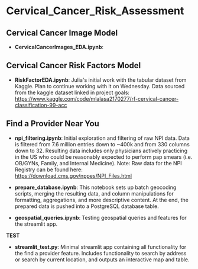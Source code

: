 # Cervical_Cancer_Risk_Assessment
       
## Cervical Cancer Image Model
* <b>CervicalCancerImages_EDA.ipynb</b>:  

## Cervical Cancer Risk Factors Model
* <b>RiskFactorEDA.ipynb</b>: Julia's initial work with the tabular dataset from Kaggle. Plan to continue working with it on Wednesday. Data sourced from the kaggle dataset linked in project goals: https://www.kaggle.com/code/mlalasa2170277/rf-cervical-cancer-classification-99-acc 

## Find a Provider Near You
* <b>npi_filtering.ipynb</b>: Initial exploration and filtering of raw NPI data.  Data is filtered from 7.6 million entries down to ~400k and from 330 columns down to 32.  Resulting data includes only physicians actively practicing in the US who could be reasonably expected to perform pap smears (i.e. OB/GYNs, Family, and Internal Medicine). Note: Raw data for the NPI Registry can be found here: https://download.cms.gov/nppes/NPI_Files.html

* <b>prepare_database.ipynb</b>: This notebook sets up batch geocoding scripts, merging the resulting data, and column manipulations for formatting, aggregations, and more descriptive content.  At the end, the prepared data is pushed into a PostgreSQL database table.

* <b>geospatial_queries.ipynb</b>: Testing geospatial queries and features for the streamlit app.

<b> TEST </b>

* <b>streamlit_test.py</b>: Minimal streamlit app containing all functionality for the find a provider feature.  Includes functionality to search by address or search by current location, and outputs an interactive map and table.
